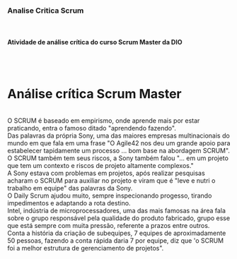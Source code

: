 <h3>Analise Critica Scrum</h3>
<br>
<h4>Atividade de análise crítica do curso Scrum Master da DIO</h4>
<br><br>
<h1>Análise crítica Scrum Master</h1>
<br>
O SCRUM é baseado em empirismo, onde aprende mais por estar praticando, entra o famoso ditado "aprendendo fazendo". 
<br>
Das palavras da própria Sony, uma das maiores empresas multinacionais do mundo em que fala em uma frase "O Agile42 nos deu um grande apoio para estabelecer tapidamente um processo ... bom base na abordagem SCRUM". O SCRUM também tem seus riscos, a Sony também falou "... em um projeto que tem um contexto e riscos de projeto altamente complexos."
<br>
A Sony estava com problemas em projetos, após realizar pesquisas acharam o SCRUM para auxiliar no projeto e viram que é "leve e nutri o trabalho em equipe" das palavras da Sony. 
<br>
O Daily Scrum ajudou muito, sempre inspecionando progesso, tirando impedimentos e adaptando a rota destino.
<br>
Intel, indústria de microprocessadores, uma das mais famosas na área fala sobre o grupo responsável pela qualidade do produto fabricado, grupo esse que está sempre com muita pressão, referente a prazos entre outros.
<br>
Conta a história da criação de subequipes, 7 equipes de aproximadamente 50 pessoas, fazendo a conta rápida daria 7 por equipe, diz que 'o SCRUM foi a melhor estrutura de gerenciamento de projetos".

